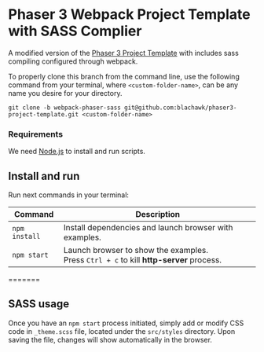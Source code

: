 # Phaser 3 Webpack Project Template with SASS Complier

A modified version of the [Phaser 3 Project Template](https://github.com/photonstorm/phaser3-project-template) with includes sass compiling configured through webpack. 

To properly clone this branch from the command line, use the following command from your terminal, where `<custom-folder-name>`, can be any name you desire for your directory.
```
git clone -b webpack-phaser-sass git@github.com:blachawk/phaser3-project-template.git <custom-folder-name>
```


### Requirements

We need [Node.js](https://nodejs.org) to install and run scripts.

## Install and run

Run next commands in your terminal:

| Command | Description |
|---------|-------------|
| `npm install` | Install dependencies and launch browser with examples.|
| `npm start` | Launch browser to show the examples. <br> Press `Ctrl + c` to kill **http-server** process. |
=======

## SASS usage

Once you have an `npm start` process initiated, simply add or modify CSS code in `_theme.scss` file, located under the `src/styles` directory. Upon saving the file, changes will show automatically in the browser.
